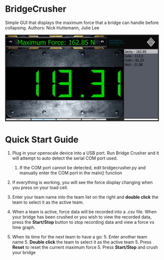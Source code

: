 # BridgeCrusher
Simple GUI that displays the maximum force that a bridge can handle before collapsing.
Authors: Nick Huttemann, Julie Lee

![alt text](https://raw.githubusercontent.com/NickHEE/BridgeCrusher/master/Screenshot.png)

# Quick Start Guide

1. Plug in your openscale device into a USB port. Run Bridge Crusher and it will attempt to auto detect the serial COM port used.
    1. If the COM port cannot be detected, edit bridgecrusher.py and manually enter the COM port in the main() function
  
2. If everything is working, you will see the force display changing when you press on your load cell.
3. Enter your team name into the team list on the right and **double click** the team to select it as the active team.
4. When a team is active, force data will be recorded into a .csv file. When your bridge has been crushed or you wish to view the recorded data, press the **Start/Stop** button to stop recording data and view a force vs time graph.
5. When its time for the next team to have a go: 
    5. Enter another team name
    5. **Double click** the team to select it as the active team
    5. Press **Reset** to reset the current maximum force
    5. Press **Start/Stop** and crush your bridge


